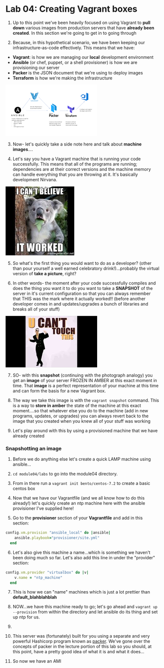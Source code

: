 # Lab 04: Creating Vagrant boxes 

1. Up to this point we've been heavily focused on using Vagrant to **pull down** various images from production servers that have __already been created__. In this section we're going to get in to going through  

2. Because, in this hypothetical scenario, we have been keeping our infrastructure-as-code effectively. This means that we have:

* **Vagrant**: is how we are managing our **local** development environment
* **Ansible** (or chef, puppet, or a shell provisioner) is how we are provisioning our server
* **Packer** is the JSON document that we're using to deploy images
* **Terraform** is how we're making the infrastructure

![infrastructure](../../images/infrastructure.png)

3. Now- let's quickly take a side note here and talk about **machine images**....

4. Let's say you have a Vagrant machine that is running your code successfully. This means that all of the programs are running; dependencies are at their correct versions and the machine memory can handle everything that you are throwing at it. It's basically development Nirvana. 

![itworked](../../images/itworked.jpeg)

5. So what's the first thing you would want to do as a developer? (other than pour yourself a well earned celebratory drink!)...probably the virtual version of __take a picture__, right?

6. In other words- the moment after your code successfully compiles and does the thing you want it to do you want to take a **SNAPSHOT** of the server in it's current configuration so that you can always remember that THIS was the mark where it actually worked!! (before another developer comes in and updates/upgrades a bunch of libraries and breaks all of your stuff)

![canttouch](../../images/canttouch.jpeg)

7. SO- with this **snapshot** (continuing with the photograph analogy) you get an **image** of your server FROZEN IN AMBER at this exact moment in time. That **image** is a perfect representation of your machine at this time and can form the basis for a new Vagrant box.

8. The way we take this image is with the `vagrant snapshot` command. This is a way to **store in amber** the state of the machine at this exact moment....so that whatever else you do to the machine (add in new programs, updates, or upgrades) you can always revert back to the image that you created when you knew all of your stuff was working

9. Let's play around with this by using a provisioned machine that we have already created

### Snapshotting an image

1. Before we do anything else let's create a quick LAMP machine using ansible...

2. `cd module04/labs` to go into the module04 directory.

3. From in there run a `vagrant init bento/centos-7.2` to create a basic centos box

4. Now that we have our Vagrantfile (and we all know how to do this already!) let's quickly create an ntp machine here with the ansible provisioner I've supplied here!

5. Go to the **provisioner** section of your **Vagrantfile** and add in this section:

```ruby
config.vm.provision "ansible_local" do |ansible|
    ansible.playbook="provisioner/site.yml"
  end
```

6. Let's also give this machine a name...which is something we haven't been doing much so far. Let's also add this line in under the "provider" section:

```ruby
config.vm.provider "virtualbox" do |v|
    v.name = "ntp_machine"
  end
```

7. This is how we can "name" machines which is just a lot prettier than **default_blahblahblah**

8. NOW...we have this machine ready to go; let's go ahead and `vagrant up --provision` from within the directory and let ansible do its thing and set up ntp for us.

9. 

2. This server was (fortunately) built for you using a separate and very powerful Hashicorp program known as [packer](https://www.packer.io/). We've gone over the concepts of packer in the lecture portion of this lab so you should, at this point, have a pretty good idea of what it is and what it does...

3. So now we have an AMI
